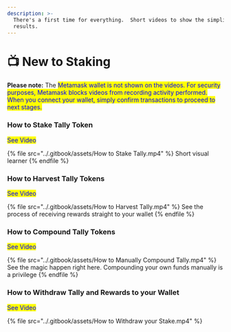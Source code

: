 ```yaml
---
description: >-
  There's a first time for everything.  Short videos to show the simplicity and
  results.
---
```


# 📺 New to Staking

**Please note:**  The <mark style="color:blue;">Metamask wallet is not shown on the videos.  For security purposes, Metamask blocks videos from recording activity performed.  When you connect your wallet, simply confirm transactions to proceed to next stages.</mark>

### How to Stake Tally Token

<mark style="color:blue;">See Video</mark>

{% file src="../.gitbook/assets/How to Stake Tally.mp4" %}
Short visual learner
{% endfile %}

### How to Harvest Tally Tokens

<mark style="color:blue;">See Video</mark>

{% file src="../.gitbook/assets/How to Harvest Tally.mp4" %}
See the process of receiving rewards straight to your wallet
{% endfile %}

### How to Compound Tally Tokens

<mark style="color:blue;">See Video</mark>

{% file src="../.gitbook/assets/How to Manually Compound Tally.mp4" %}
See the magic happen right here. Compounding your own funds manually is a privilege&#x20;
{% endfile %}

### How to Withdraw Tally and Rewards to your Wallet

<mark style="color:blue;">See Video</mark>

{% file src="../.gitbook/assets/How to Withdraw your Stake.mp4" %}
